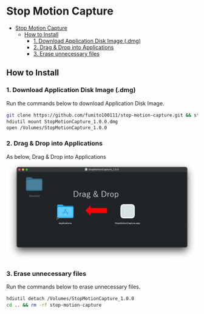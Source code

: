 # Stop Motion Capture
- [Stop Motion Capture](#stop-motion-capture)
  - [How to Install](#how-to-install)
    - [1. Download Application Disk Image (.dmg)](#1-download-application-disk-image-dmg)
    - [2. Drag \& Drop into Applications](#2-drag--drop-into-applications)
    - [3. Erase unnecessary files](#3-erase-unnecessary-files)

## How to Install
### 1. Download Application Disk Image (.dmg)
Run the commands below to download Application Disk Image.
```zsh
git clone https://github.com/fumito100111/stop-motion-capture.git && stop-motion-capture
hdiutil mount StopMotionCapture_1.0.0.dmg
open /Volumes/StopMotionCapture_1.0.0
```

### 2. Drag & Drop into Applications
As below, Drag & Drop into Applications
<img src="docs/assets/how-to-install-2.png" align="center">

### 3. Erase unnecessary files
Run the commands below to erase unnecessary files.
```zsh
hdiutil detach /Volumes/StopMotionCapture_1.0.0
cd .. && rm -rf stop-motion-capture
```